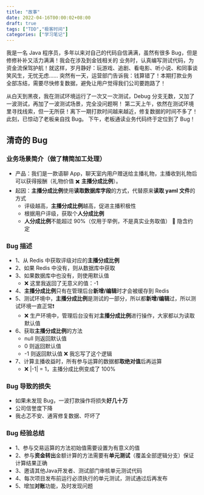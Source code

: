 ```yaml
---
title: "故事"
date: 2022-04-16T00:00:02+08:00
draft: true
tags: ["TDD","极客时间"]
categories: ["学习笔记"]
---
```


  我是一名 Java 程序员，多年以来对自己的代码自信满满，虽然有很多 Bug，但是修修补补又活力满满！我会在涉及到金钱相关的
业务时，认真编写测试代码，为资金流保驾护航！就这样，岁月静好：玩游戏、追剧、看电影、听小说、和同事谈笑风生，无忧无虑……
突然有一天，运营部门告诉我：钱算错了！本期打款业务全部冻结，需要尽快修复数据，避免让用户觉得我们公司要跑路了！

  从白天到黑夜，我在测试环境运行了一次又一次测试，Debug 分支无数，又加了一波测试，再加了一波测试场景，完全没问题啊！
第二天上午，依然在测试环境里寻找线索，但一无所获！离下一期打款时间越来越近，修复数据的时间不多了！此刻，已惊动了老板亲自找 Bug。
下午，老板通读业务代码终于定位到了 Bug！

## 清奇的 Bug

### 业务场景简介（做了精简加工处理）

- 产品：我们是一款语聊 App，聊天室内用户赠送给主播礼物，主播收到礼物后可以获得报酬（礼物价值 ✖️ **主播分成比例**）。
- 起因：**主播分成比例**使用**读取数据库字段**的方式，代替原来**读取 yaml 文件**的方式
  - 评级越高，**主播分成比例**越高，促进主播积极性
  - 根据用户评级，获取个**人分成比例**
  - **人分成比例**不能超过 90%（仅用于举例，不是真实业务取值） 🍄 隐含约定

### Bug 描述

- 1、从 Redis 中获取评级对应的**主播分成比例**
- 2、如果 Redis 中没有，则从数据库中获取
- 3、如果数据库中也没有，则使用默认值
  - ❌ 这里我返回了无意义的值：-1
- 4、**主播分成比例**只有在管理后台**新增/编辑**时才会被缓存到 Redis
- 5、测试环境中，**主播分成比例**是测试的一部分，所以都**新增/编辑**过，所以测试环境一直正常❗️
  - ❌ 生产环境中，管理后台没有对**主播分成比例**进行操作，大家都以为读取默认值
- 6、获取**主播分成比例**的方法
  - null 则返回默认值
  - 0 则返回默认值
  - -1 则返回默认值 ❌ 我忘写了这个逻辑
- 7、计算主播收益时，所有参与运算的数据都**取绝对值**后再运算
  - ❌  |-1| = 1，主播分成比例变成了 100%

### Bug 导致的损失

- 如果未发现 Bug，一波打款操作将损失**好几十万**
- 公司信誉度下降
- 我忐忑不安、通宵修复数据、吓坏了

### Bug 经验总结

- 1、参与交易运算的方法初始值需要设置为有意义的值
- 2、参与**资金转出**金额计算的方法需要有**单元测试**（覆盖全部逻辑分支）保证计算结果正确
- 3、邀请其他Java开发者、测试部门审核单元测试代码
- 4、每次项目发布前运行必须执行的单元测试，测试通过后再发布
- 5、增加**对账**功能，及时发现问题